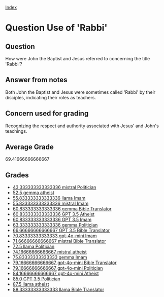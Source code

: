 
[Index](../../index.md)
# Question Use of 'Rabbi'
## Question
How were John the Baptist and Jesus referred to concerning the title 'Rabbi'?

## Answer from notes
Both John the Baptist and Jesus were sometimes called 'Rabbi' by their disciples, indicating their roles as teachers.

## Concern used for grading
Recognizing the respect and authority associated with Jesus' and John's teachings.

## Average Grade
69.41666666666667

## Grades
 * [43.333333333333336 mistral Politician](../answers/mistral_Politician/Use_of__Rabbi_.md)
 * [52.5 gemma atheist](../answers/gemma_atheist/Use_of__Rabbi_.md)
 * [55.833333333333336 llama Imam](../answers/llama_Imam/Use_of__Rabbi_.md)
 * [55.833333333333336 mistral Imam](../answers/mistral_Imam/Use_of__Rabbi_.md)
 * [60.833333333333336 gemma Bible Translator](../answers/gemma_Bible_Translator/Use_of__Rabbi_.md)
 * [60.833333333333336 GPT 3.5 Atheist](../answers/GPT_3.5_Atheist/Use_of__Rabbi_.md)
 * [60.833333333333336 GPT 3.5 Imam](../answers/GPT_3.5_Imam/Use_of__Rabbi_.md)
 * [63.333333333333336 gemma Politician](../answers/gemma_Politician/Use_of__Rabbi_.md)
 * [66.66666666666667 GPT 3.5 Bible Translator](../answers/GPT_3.5_Bible_Translator/Use_of__Rabbi_.md)
 * [70.83333333333333 gpt-4o-mini Imam](../answers/gpt-4o-mini_Imam/Use_of__Rabbi_.md)
 * [71.66666666666667 mistral Bible Translator](../answers/mistral_Bible_Translator/Use_of__Rabbi_.md)
 * [72.5 llama Politician](../answers/llama_Politician/Use_of__Rabbi_.md)
 * [74.16666666666667 mistral atheist](../answers/mistral_atheist/Use_of__Rabbi_.md)
 * [75.83333333333333 gemma Imam](../answers/gemma_Imam/Use_of__Rabbi_.md)
 * [79.16666666666667 gpt-4o-mini Bible Translator](../answers/gpt-4o-mini_Bible_Translator/Use_of__Rabbi_.md)
 * [79.16666666666667 gpt-4o-mini Politician](../answers/gpt-4o-mini_Politician/Use_of__Rabbi_.md)
 * [84.16666666666667 gpt-4o-mini Atheist](../answers/gpt-4o-mini_Atheist/Use_of__Rabbi_.md)
 * [85.0 GPT 3.5 Politician](../answers/GPT_3.5_Politician/Use_of__Rabbi_.md)
 * [87.5 llama atheist](../answers/llama_atheist/Use_of__Rabbi_.md)
 * [88.33333333333333 llama Bible Translator](../answers/llama_Bible_Translator/Use_of__Rabbi_.md)
